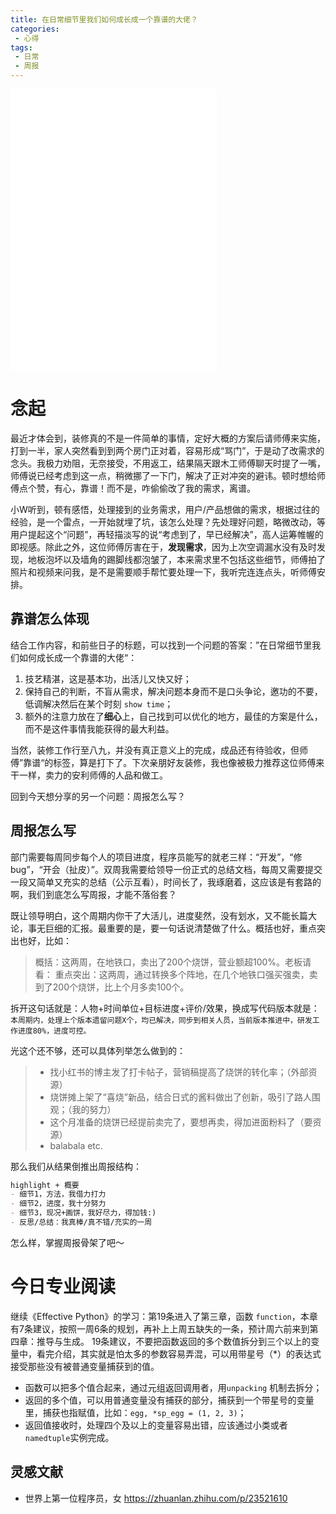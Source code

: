 ```yaml
---
title: 在日常细节里我们如何成长成一个靠谱的大佬？
categories:
 - 心得
tags: 
 - 日常
 - 周报
---
```


<iframe frameborder="no" border="0" marginwidth="0" marginheight="0" width=330 height=450 src="//music.163.com/outchain/player?type=0&id=7289498727&auto=1&height=430"></iframe>

# 念起

最近才体会到，装修真的不是一件简单的事情，定好大概的方案后请师傅来实施，打到一半，家人突然看到到两个房门正对着，容易形成“骂门”，于是动了改需求的念头。我极力劝阻，无奈接受，不用返工，结果隔天跟木工师傅聊天时提了一嘴，师傅说已经考虑到这一点，稍微挪了一下门，解决了正对冲突的避讳。顿时想给师傅点个赞，有心，靠谱！而不是，咋偷偷改了我的需求，离谱。

小W听到，顿有感悟，处理接到的业务需求，用户/产品想做的需求，根据过往的经验，是一个雷点，一开始就埋了坑，该怎么处理？先处理好问题，略微改动，等用户提起这个“问题”，再轻描淡写的说“考虑到了，早已经解决”，高人运筹帷幄的即视感。除此之外，这位师傅厉害在于，**发现需求**，因为上次空调漏水没有及时发现，地板泡坏以及墙角的踢脚线都泡皱了，本来需求里不包括这些细节，师傅拍了照片和视频来问我，是不是需要顺手帮忙要处理一下，我听完连连点头，听师傅安排。

## 靠谱怎么体现
结合工作内容，和前些日子的标题，可以找到一个问题的答案：”在日常细节里我们如何成长成一个靠谱的大佬“：
1. 技艺精湛，这是基本功，出活儿又快又好；
2. 保持自己的判断，不盲从需求，解决问题本身而不是口头争论，邀功的不要，低调解决然后在某个时刻 `show time`；
3. 额外的注意力放在了**细心**上，自己找到可以优化的地方，最佳的方案是什么，而不是这件事情我能获得的最大利益。

当然，装修工作行至八九，并没有真正意义上的完成，成品还有待验收，但师傅”靠谱“的标签，算是打下了。下次亲朋好友装修，我也像被极力推荐这位师傅来干一样，卖力的安利师傅的人品和做工。

回到今天想分享的另一个问题：周报怎么写？

##  周报怎么写
部门需要每周同步每个人的项目进度，程序员能写的就老三样：“开发”，“修bug”，“开会（扯皮）”。双周我需要给领导一份正式的总结文档，每周又需要提交一段又简单又充实的总结（公示互看），时间长了，我琢磨着，这应该是有套路的啊，我们到底怎么写周报，才能不落俗套？

既让领导明白，这个周期内你干了大活儿，进度斐然，没有划水，又不能长篇大论，事无巨细的汇报。最重要的是，要一句话说清楚做了什么。概括也好，重点突出也好，比如：
> 概括：这两周，在地铁口，卖出了200个烧饼，营业额超100%。老板请看：
> 重点突出：这两周，通过转换多个阵地，在几个地铁口强买强卖，卖到了200个烧饼，比上个月多卖100个。

拆开这句话就是：人物+时间单位+目标进度+评价/效果，换成写代码版本就是：`本周期内，处理上个版本遗留问题X个，均已解决，同步到相关人员，当前版本推进中，研发工作进度80%，进度可控。`

光这个还不够，还可以具体列举怎么做到的：

> - 找小红书的博主发了打卡帖子，营销稿提高了烧饼的转化率；（外部资源）
> - 烧饼摊上架了“喜烧”新品，结合日式的酱料做出了创新，吸引了路人围观；（我的努力）
> - 这个月准备的烧饼已经提前卖完了，要想再卖，得加进面粉料了（要资源）
> - balabala etc.

那么我们从结果倒推出周报结构：

```md
highlight + 概要
- 细节1，方法，我借力打力 
- 细节2，进度，我十分努力
- 细节3，现况+画饼，我好尽力，得加钱:)
- 反思/总结：我真棒/真不错/充实的一周
```

怎么样，掌握周报骨架了吧～


# 今日专业阅读

继续《Effective Python》的学习：第19条进入了第三章，函数 `function`，本章有7条建议，按照一周6条的规划，再补上上周五缺失的一条，预计周六前来到第四章：推导与生成。
19条建议，不要把函数返回的多个数值拆分到三个以上的变量中，看完介绍，其实就是怕太多的参数容易弄混，可以用带星号（*）的表达式接受那些没有被普通变量捕获到的值。
- 函数可以把多个值合起来，通过元组返回调用者，用`unpacking` 机制去拆分；
- 返回的多个值，可以用普通变量没有捕获的部分，捕获到一个带星号的变量里，捕获也指赋值，比如：`egg, *sp_egg = (1, 2, 3)`；
- 返回值接收时，处理四个及以上的变量容易出错，应该通过小类或者`namedtuple`实例完成。



## 灵感文献

-  世界上第一位程序员，女 https://zhuanlan.zhihu.com/p/23521610
